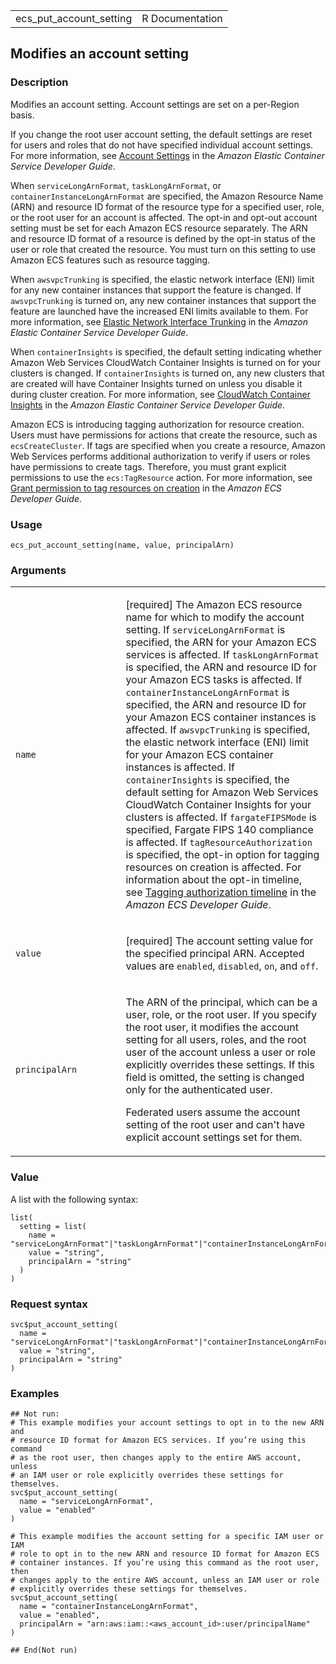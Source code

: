 <table style="width: 100%;">
<tbody>
<tr class="odd">
<td>ecs_put_account_setting</td>
<td style="text-align: right;">R Documentation</td>
</tr>
</tbody>
</table>

## Modifies an account setting

### Description

Modifies an account setting. Account settings are set on a per-Region
basis.

If you change the root user account setting, the default settings are
reset for users and roles that do not have specified individual account
settings. For more information, see [Account
Settings](https://docs.aws.amazon.com/AmazonECS/latest/developerguide/ecs-account-settings.html)
in the *Amazon Elastic Container Service Developer Guide*.

When `serviceLongArnFormat`, `taskLongArnFormat`, or
`containerInstanceLongArnFormat` are specified, the Amazon Resource Name
(ARN) and resource ID format of the resource type for a specified user,
role, or the root user for an account is affected. The opt-in and
opt-out account setting must be set for each Amazon ECS resource
separately. The ARN and resource ID format of a resource is defined by
the opt-in status of the user or role that created the resource. You
must turn on this setting to use Amazon ECS features such as resource
tagging.

When `awsvpcTrunking` is specified, the elastic network interface (ENI)
limit for any new container instances that support the feature is
changed. If `awsvpcTrunking` is turned on, any new container instances
that support the feature are launched have the increased ENI limits
available to them. For more information, see [Elastic Network Interface
Trunking](https://docs.aws.amazon.com/AmazonECS/latest/developerguide/container-instance-eni.html)
in the *Amazon Elastic Container Service Developer Guide*.

When `containerInsights` is specified, the default setting indicating
whether Amazon Web Services CloudWatch Container Insights is turned on
for your clusters is changed. If `containerInsights` is turned on, any
new clusters that are created will have Container Insights turned on
unless you disable it during cluster creation. For more information, see
[CloudWatch Container
Insights](https://docs.aws.amazon.com/AmazonECS/latest/developerguide/cloudwatch-container-insights.html)
in the *Amazon Elastic Container Service Developer Guide*.

Amazon ECS is introducing tagging authorization for resource creation.
Users must have permissions for actions that create the resource, such
as `ecsCreateCluster`. If tags are specified when you create a resource,
Amazon Web Services performs additional authorization to verify if users
or roles have permissions to create tags. Therefore, you must grant
explicit permissions to use the `ecs:TagResource` action. For more
information, see [Grant permission to tag resources on
creation](https://docs.aws.amazon.com/AmazonECS/latest/developerguide/supported-iam-actions-tagging.html)
in the *Amazon ECS Developer Guide*.

### Usage

    ecs_put_account_setting(name, value, principalArn)

### Arguments

<table>
<colgroup>
<col style="width: 35%" />
<col style="width: 65%" />
</colgroup>
<tbody>
<tr class="odd">
<td><code id="ecs_put_account_setting_:_name">name</code></td>
<td><p>[required] The Amazon ECS resource name for which to modify the
account setting. If <code>serviceLongArnFormat</code> is specified, the
ARN for your Amazon ECS services is affected. If
<code>taskLongArnFormat</code> is specified, the ARN and resource ID for
your Amazon ECS tasks is affected. If
<code>containerInstanceLongArnFormat</code> is specified, the ARN and
resource ID for your Amazon ECS container instances is affected. If
<code>awsvpcTrunking</code> is specified, the elastic network interface
(ENI) limit for your Amazon ECS container instances is affected. If
<code>containerInsights</code> is specified, the default setting for
Amazon Web Services CloudWatch Container Insights for your clusters is
affected. If <code>fargateFIPSMode</code> is specified, Fargate FIPS 140
compliance is affected. If <code>tagResourceAuthorization</code> is
specified, the opt-in option for tagging resources on creation is
affected. For information about the opt-in timeline, see <a
href="https://docs.aws.amazon.com/AmazonECS/latest/developerguide/ecs-account-settings.html#tag-resources">Tagging
authorization timeline</a> in the <em>Amazon ECS Developer
Guide</em>.</p></td>
</tr>
<tr class="even">
<td><code id="ecs_put_account_setting_:_value">value</code></td>
<td><p>[required] The account setting value for the specified principal
ARN. Accepted values are <code>enabled</code>, <code>disabled</code>,
<code>on</code>, and <code>off</code>.</p></td>
</tr>
<tr class="odd">
<td><code
id="ecs_put_account_setting_:_principalArn">principalArn</code></td>
<td><p>The ARN of the principal, which can be a user, role, or the root
user. If you specify the root user, it modifies the account setting for
all users, roles, and the root user of the account unless a user or role
explicitly overrides these settings. If this field is omitted, the
setting is changed only for the authenticated user.</p>
<p>Federated users assume the account setting of the root user and can't
have explicit account settings set for them.</p></td>
</tr>
</tbody>
</table>

### Value

A list with the following syntax:

    list(
      setting = list(
        name = "serviceLongArnFormat"|"taskLongArnFormat"|"containerInstanceLongArnFormat"|"awsvpcTrunking"|"containerInsights"|"fargateFIPSMode"|"tagResourceAuthorization",
        value = "string",
        principalArn = "string"
      )
    )

### Request syntax

    svc$put_account_setting(
      name = "serviceLongArnFormat"|"taskLongArnFormat"|"containerInstanceLongArnFormat"|"awsvpcTrunking"|"containerInsights"|"fargateFIPSMode"|"tagResourceAuthorization",
      value = "string",
      principalArn = "string"
    )

### Examples

    ## Not run: 
    # This example modifies your account settings to opt in to the new ARN and
    # resource ID format for Amazon ECS services. If you’re using this command
    # as the root user, then changes apply to the entire AWS account, unless
    # an IAM user or role explicitly overrides these settings for themselves.
    svc$put_account_setting(
      name = "serviceLongArnFormat",
      value = "enabled"
    )

    # This example modifies the account setting for a specific IAM user or IAM
    # role to opt in to the new ARN and resource ID format for Amazon ECS
    # container instances. If you’re using this command as the root user, then
    # changes apply to the entire AWS account, unless an IAM user or role
    # explicitly overrides these settings for themselves.
    svc$put_account_setting(
      name = "containerInstanceLongArnFormat",
      value = "enabled",
      principalArn = "arn:aws:iam::<aws_account_id>:user/principalName"
    )

    ## End(Not run)

